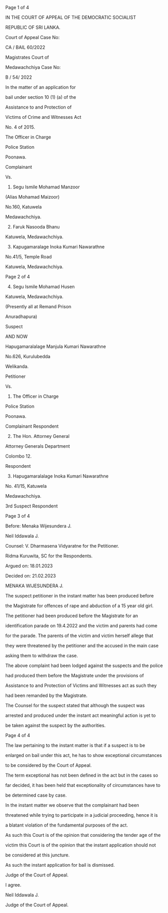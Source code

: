Page 1 of 4

IN THE COURT OF APPEAL OF THE DEMOCRATIC SOCIALIST

REPUBLIC OF SRI LANKA.

Court of Appeal Case No:

CA / BAIL 60/2022

Magistrates Court of

Medawachchiya Case No:

B / 54/ 2022

In the matter of an application for

bail under section 10 (1) (a) of the

Assistance to and Protection of

Victims of Crime and Witnesses Act

No. 4 of 2015.

The Officer in Charge

Police Station

Poonawa.

Complainant

Vs.

1. Segu Ismile Mohamad Manzoor

(Alias Mohamad Maizoor)

No.160, Katuwela

Medawachchiya.

2. Faruk Nasooda Bhanu

Katuwela, Medawachchiya.

3. Kapugamaralage Inoka Kumari Nawarathne

No.41/5, Temple Road

Katuwela, Medawachchiya.

Page 2 of 4

4. Segu Ismile Mohamad Husen

Katuwela, Medawachchiya.

(Presently all at Remand Prison

Anuradhapura)

Suspect

AND NOW

Hapugamaralalage Manjula Kumari Nawarathne

No.626, Kurulubedda

Welikanda.

Petitioner

Vs.

1. The Officer in Charge

Police Station

Poonawa.

Complainant Respondent

2. The Hon. Attorney General

Attorney Generals Department

Colombo 12.

Respondent

3. Hapugamaralalage Inoka Kumari Nawarathne

No. 41/15, Katuwela

Medawachchiya.

3rd Suspect Respondent

Page 3 of 4

Before: Menaka Wijesundera J.

Neil Iddawala J.

Counsel: V. Dharmasena Vidyaratne for the Petitioner.

Ridma Kuruwita, SC for the Respondents.

Argued on: 18.01.2023

Decided on: 21.02.2023

MENAKA WIJESUNDERA J.

The suspect petitioner in the instant matter has been produced before

the Magistrate for offences of rape and abduction of a 15 year old girl.

The petitioner had been produced before the Magistrate for an

identification parade on 19.4.2022 and the victim and parents had come

for the parade. The parents of the victim and victim herself allege that

they were threatened by the petitioner and the accused in the main case

asking them to withdraw the case.

The above complaint had been lodged against the suspects and the police

had produced them before the Magistrate under the provisions of

Assistance to and Protection of Victims and Witnesses act as such they

had been remanded by the Magistrate.

The Counsel for the suspect stated that although the suspect was

arrested and produced under the instant act meaningful action is yet to

be taken against the suspect by the authorities.

Page 4 of 4

The law pertaining to the instant matter is that if a suspect is to be

enlarged on bail under this act, he has to show exceptional circumstances

to be considered by the Court of Appeal.

The term exceptional has not been defined in the act but in the cases so

far decided, it has been held that exceptionality of circumstances have to

be determined case by case.

In the instant matter we observe that the complainant had been

threatened while trying to participate in a judicial proceeding, hence it is

a blatant violation of the fundamental purposes of the act.

As such this Court is of the opinion that considering the tender age of the

victim this Court is of the opinion that the instant application should not

be considered at this juncture.

As such the instant application for bail is dismissed.

Judge of the Court of Appeal.

I agree.

Neil Iddawala J.

Judge of the Court of Appeal.